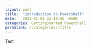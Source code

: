 ```yaml
---
layout: post
title:  "Introduction to PowerShell"
date:   2023-01-01 22:10:56 -0600
categories: GettingStarted_PowerShell
permalink: /:categories/:title
---
```


Test